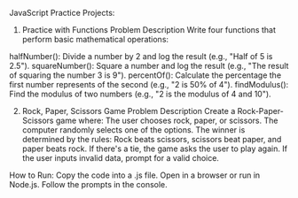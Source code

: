 JavaScript Practice Projects:

1. Practice with Functions
Problem Description
Write four functions that perform basic mathematical operations:

halfNumber(): Divide a number by 2 and log the result (e.g., "Half of 5 is 2.5").
squareNumber(): Square a number and log the result (e.g., "The result of squaring the number 3 is 9").
percentOf(): Calculate the percentage the first number represents of the second (e.g., "2 is 50% of 4").
findModulus(): Find the modulus of two numbers (e.g., "2 is the modulus of 4 and 10").


2. Rock, Paper, Scissors Game
Problem Description
Create a Rock-Paper-Scissors game where:
The user chooses rock, paper, or scissors.
The computer randomly selects one of the options.
The winner is determined by the rules:
Rock beats scissors, scissors beat paper, and paper beats rock.
If there's a tie, the game asks the user to play again.
If the user inputs invalid data, prompt for a valid choice.

How to Run:
Copy the code into a .js file.
Open in a browser or run in Node.js.
Follow the prompts in the console.
